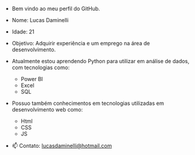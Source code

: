 - Bem vindo ao meu perfil do GitHub.

- Nome: Lucas Daminelli
- Idade: 21
- Objetivo: Adquirir experiência e um emprego na área de desenvolvimento.


- Atualmente estou aprendendo Python para utilizar em análise de dados, com tecnologias como:
    - Power BI
    - Excel
    - SQL
- Possuo também conhecimentos em tecnologias utilizadas em desenvolvimento web como:
    - Html
    - CSS
    - JS

- 📫 Contato: lucasdaminelli@hotmail.com
  

